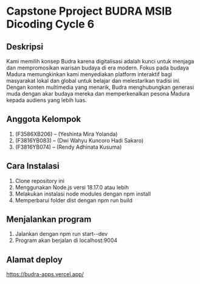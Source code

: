 # Capstone Pproject BUDRA MSIB Dicoding Cycle 6

## Deskripsi
Kami memilih konsep Budra karena digitalisasi adalah kunci untuk menjaga dan mempromosikan warisan budaya di era modern. Fokus pada budaya Madura memungkinkan kami menyediakan platform interaktif bagi masyarakat lokal dan global untuk belajar dan melestarikan tradisi ini. Dengan konten multimedia yang menarik, Budra menghubungkan generasi muda dengan akar budaya mereka dan memperkenalkan pesona Madura kepada audiens yang lebih luas.

## Anggota Kelompok
1. (F3586XB206) – (Yeshinta Mira Yolanda) 
2. (F3816YB083) – (Dwi Wahyu Kuncoro Hadi Sakaro) 
3. (F3816YB074) – (Rendy Adhinata Kusuma) 

## Cara Instalasi
1. Clone repository ini
2. Menggunakan Node.js versi 18.17.0 atau lebih
3. Melakukan instalasi node modules dengan npm install
4. Memperbarui folder dist dengan npm run build

## Menjalankan program
1. Jalankan dengan npm run start--dev
2. Program akan berjalan di localhost:9004

## Alamat deploy
https://budra-apps.vercel.app/


